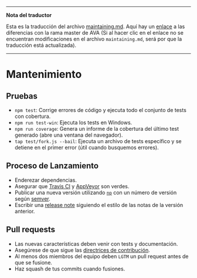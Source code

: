 ___
**Nota del traductor**

Esta es la traducción del archivo [maintaining.md](https://github.com/sindresorhus/ava/blob/master/maintaining.md). Aquí hay un [enlace](https://github.com/sindresorhus/ava/compare/0f0cbe9b0d5a71609a8f5a7afcb412f2bf41ad91...master#diff-af20adbc8ab4842b04d1f5c7df6f563a) a las diferencias con la rama master de AVA (Si al hacer clic en el enlace no se encuentran modificaciones en el archivo `maintaining.md`, será por que la traducción está actualizada).
___
# Mantenimiento


## Pruebas

 - `npm test`: Corrige errores de código y ejecuta todo el conjunto de tests con cobertura.
 - `npm run test-win`: Ejecuta los tests en Windows.
 - `npm run coverage`: Genera un informe de la cobertura del último test generado (abre una ventana del navegador).
 - `tap test/fork.js --bail`:  Ejecuta un archivo de tests específico y se detiene en el primer error (útil cuando busquemos errores).


## Proceso de Lanzamiento

- Enderezar dependencias.
- Asegurar que [Travis CI](https://travis-ci.org/sindresorhus/ava) y [AppVeyor](https://ci.appveyor.com/project/sindresorhus/ava/branch/master) son verdes.
- Publicar una nueva versión utilizando [`np`](https://github.com/sindresorhus/np) con un número de versión según [semver](http://semver.org).
- Escribir una [release note](https://github.com/sindresorhus/ava/releases/new) siguiendo el estilo de las notas de la versión anterior.


## Pull requests

- Las nuevas características deben venir con tests y documentación.
- Asegúrese de que sigue las [directrices de contribución](contributing.md).
- Al menos dos miembros del equipo deben `LGTM` un pull request antes de que se fusione.
- Haz squash de tus commits cuando fusiones.
